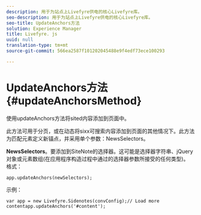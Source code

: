 ```yaml
---
description: 用于为站点上Livefyre供电的核心Livefyre库。
seo-description: 用于为站点上Livefyre供电的核心Livefyre库。
seo-title: UpdateAnchors方法
solution: Experience Manager
title: Livefyre. js
uuid: null
translation-type: tm+mt
source-git-commit: 566ea2587f101202045488e9f4edf73ece100293

---
```



# UpdateAnchors方法 {#updateAnchorsMethod}

使用updateAnchors方法将sited内容添加到页面中。

此方法可用于分页，或在动态将sixx可搜索内容添加到页面的其他情况下。此方法为匹配元素定义新锚点，并采用单个参数：NewsSelectors。

**NewsSelectors**。要添加到SiteNote的选择器。这可能是选择器字符串、jQuery对象或元素数组(在应用程序构造过程中通过的选择器参数所接受的任何类型)。
格式：

```
app.updateAnchors(newSelectors);
```

示例：

```
var app = new Livefyre.Sidenotes(convConfig);// Load more contentapp.updateAnchors('#content');
```
